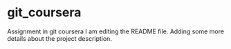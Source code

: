 # git_coursera
Assignment in git coursera
I am editing the README file. Adding some more details about the project description.
